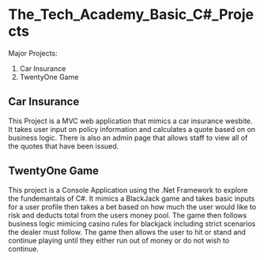 # The_Tech_Academy_Basic_C#_Projects
 
Major Projects:
1) Car Insurance
2) TwentyOne Game



Car Insurance
--
This Project is a MVC web application that mimics a car insurance wesbite. It takes user input on policy information and calculates a quote based
on on business logic. There is also an admin page that allows staff to view all of the quotes that have been issued.

TwentyOne Game
--
This project is a Console Application using the .Net Framework to explore the fundemantals of C#. It mimics a BlackJack game and takes basic inputs for a user profile then takes a bet based on how much the user would like to risk and deducts total from the users money pool. The game then follows business logic mimicing casino rules for blackjack including strict scenarios the dealer must follow. The game then allows the user to hit or stand and continue playing until they either run out of money or do not wish to continue.
